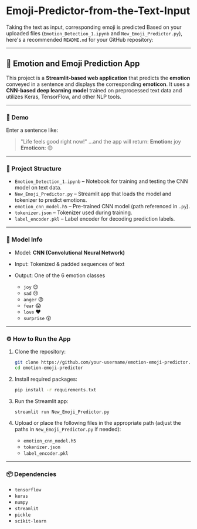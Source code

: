 # Emoji-Predictor-from-the-Text-Input
Taking the text as input, corresponding emoji is predicted
Based on your uploaded files (`Emotion_Detection_1.ipynb` and `New_Emoji_Predictor.py`), here's a recommended `README.md` for your GitHub repository:

---

## 🧠 Emotion and Emoji Prediction App

This project is a **Streamlit-based web application** that predicts the **emotion** conveyed in a sentence and displays the corresponding **emoticon**. It uses a **CNN-based deep learning model** trained on preprocessed text data and utilizes Keras, TensorFlow, and other NLP tools.

---

### 🚀 Demo

Enter a sentence like:

> "Life feels good right now!"
> ...and the app will return:
> **Emotion:** joy
> **Emoticon:** 😊

---

### 📂 Project Structure

* `Emotion_Detection_1.ipynb` – Notebook for training and testing the CNN model on text data.
* `New_Emoji_Predictor.py` – Streamlit app that loads the model and tokenizer to predict emotions.
* `emotion_cnn_model.h5` – Pre-trained CNN model (path referenced in `.py`).
* `tokenizer.json` – Tokenizer used during training.
* `label_encoder.pkl` – Label encoder for decoding prediction labels.

---

### 🧪 Model Info

* Model: **CNN (Convolutional Neural Network)**
* Input: Tokenized & padded sequences of text
* Output: One of the 6 emotion classes

  * `joy` 😊
  * `sad` 😢
  * `anger` 😠
  * `fear` 😱
  * `love` ❤️
  * `surprise` 😲

---

### ⚙️ How to Run the App

1. Clone the repository:

   ```bash
   git clone https://github.com/your-username/emotion-emoji-predictor.git
   cd emotion-emoji-predictor
   ```

2. Install required packages:

   ```bash
   pip install -r requirements.txt
   ```

3. Run the Streamlit app:

   ```bash
   streamlit run New_Emoji_Predictor.py
   ```

4. Upload or place the following files in the appropriate path (adjust the paths in `New_Emoji_Predictor.py` if needed):

   * `emotion_cnn_model.h5`
   * `tokenizer.json`
   * `label_encoder.pkl`

---

### 📦 Dependencies

* `tensorflow`
* `keras`
* `numpy`
* `streamlit`
* `pickle`
* `scikit-learn`

